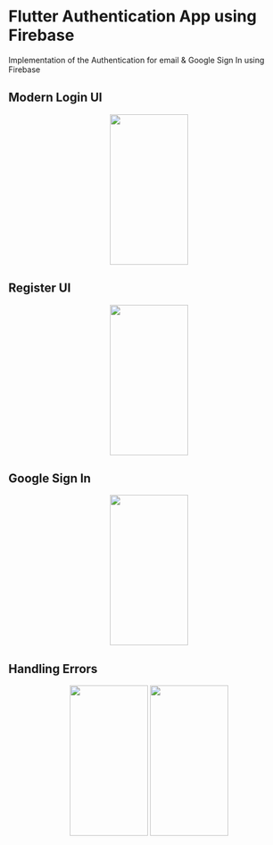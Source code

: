 # Flutter Authentication App using Firebase

 Implementation of the Authentication for email & Google Sign In using Firebase

## Modern Login UI
<p align="center">
<img src="https://github.com/merna903/auth_using_firebase/assets/83590570/b929e442-1723-4bf4-ab96-fb55998403ce" height="270" width="140"  >
</p>

## Register UI
<p align="center">
<img src="https://github.com/merna903/auth_using_firebase/assets/83590570/57a81cfc-6001-480f-a91b-565283a17eaa" height="270" width="140"  >
</p>

## Google Sign In
<p align="center">
<img src="https://github.com/merna903/auth_using_firebase/assets/83590570/28d0ed10-160e-4deb-ab38-5c55ac7226d3" height="270" width="140"  >
</p>

## Handling Errors
<p align="center">
<img src="https://github.com/merna903/auth_using_firebase/assets/83590570/d5ca20f1-2f75-4305-9d4c-4a60d1ac95b2" height="270" width="140"  >
<img src="https://github.com/merna903/auth_using_firebase/assets/83590570/9972b599-2db1-46be-9aed-1fb27265dc01" height="270" width="140"  >
</p>


